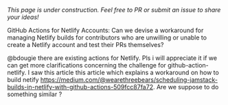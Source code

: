 _This page is under construction. Feel free to PR or submit an issue to share your ideas!_

GitHub Actions for Netlify Accounts: Can we devise a workaround for managing Netlify builds for contributors who are unwilling or unable to create a Netlify account and test their PRs themselves?

@bdougie there are existing actions for Netlify. Pls i will appreciate it if we can get more clarifications concerning the challenge 
for github-action-netlify. I saw this article this article which explains a workaround on how to build netify https://medium.com/@wearethreebears/scheduling-jamstack-builds-in-netlify-with-github-actions-509fcc87fa72. Are we suppose to do something similar ?
